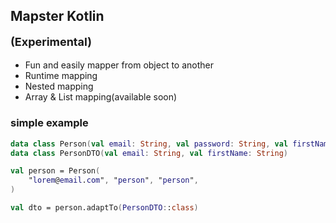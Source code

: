 ## Mapster Kotlin <p style="font-size:18px">(Experimental)</p>


* Fun and easily mapper from object to another 
* Runtime mapping
* Nested mapping
* Array & List mapping(available soon)

### simple example
```kotlin
data class Person(val email: String, val password: String, val firstName: String)
data class PersonDTO(val email: String, val firstName: String)

val person = Person(
    "lorem@email.com", "person", "person",
)

val dto = person.adaptTo(PersonDTO::class)
```
